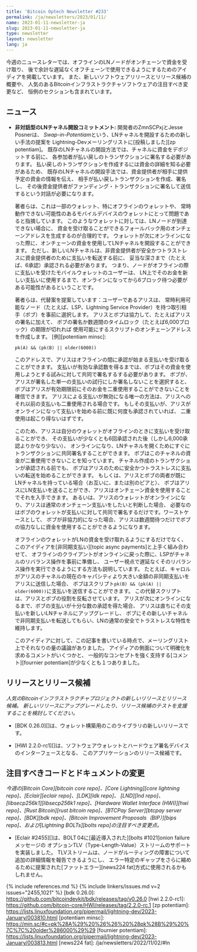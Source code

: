 ```yaml
---
title: 'Bitcoin Optech Newsletter #233'
permalink: /ja/newsletters/2023/01/11/
name: 2023-01-11-newsletter-ja
slug: 2023-01-11-newsletter-ja
type: newsletter
layout: newsletter
lang: ja
---
```

今週のニュースレターでは、オフラインのLNノードがオンチェーンで資金を受け取り、
後で余計な遅延なくオフチェーンで使用できるようにするためのアイディアを掲載しています。
また、新しいソフトウェアリリースとリリース候補の概要や、
人気のあるBitcoinインフラストラクチャソフトウェアの注目すべき変更など、
恒例のセクションも含まれています。

## ニュース

- **非対話型のLNチャネル開設コミットメント:** 開発者のZmnSCPxjとJesse Posnerは、
  *Swap-in-Potentiam*という、LNチャネルを開設するための新しい手法の提案を
  Lightning-Devメーリングリストに[投稿しました][zp potentiam]。
  既存のLNチャネルの開設方法では、チャネルに資金をデポジットする前に、
  各参加者が払い戻しのトランザクションに署名する必要があります。
  払い戻しのトランザクションを作成するには資金の詳細を知る必要があるため、
  既存のLNチャネルの開設手法では、資金提供者が相手に提供予定の資金の情報を伝え、
  相手が払い戻しトランザクションを作成、署名し、
  その後資金提供者がファンディング・トランザクションに署名して送信するという対話が必要になります。

  著者らは、これは一部のウォレット、特にオフラインのウォレットや、
  常時動作できない可能性のあるモバイルデバイスのウォレットにとって問題であると指摘しています。
  このようなウォレットに対しては、LNノードが到達できない場合に、
  資金を受け取ることができるフォールバック用のオンチェーンアドレスを生成するのが合理的です。
  ウォレットが次にオンラインになった際に、オンチェーンの資金を使用してLNチャネルを開設することができます。
  ただし、新しいLNチャネルは、非資金提供者が安全かつトラストレスに資金提供者のために支払いを転送する前に、
  妥当な深さまで（たとえば、6承認）承認される必要があります。
  つまり、ノードがオフラインの際に支払いを受けたモバイルウォレットのユーザーは、
  LN上でそのお金を新しい支払いに使用するまで、オンラインになってから6ブロック待つ必要がある可能性があるということです。

  著者らは、代替案を提案しています：ユーザーであるアリスは、
  常時利用可能なノード（たとえば、LSP、Lightning Service Provider）を持つ取引相手（ボブ）を事前に選択します。
  アリスとボブは協力して、たとえばアリスの署名に加えて、
  ボブの署名か数週間のタイムロック（たとえば6,000ブロック）の期限が切れれば
  使用可能にするスクリプトのオンチェーンアドレスを作成します。
  [例][potentiam minsc]:

  ```hack
  pk(A) && (pk(B) || older(6000))
  ```

  このアドレスで、アリスはオフラインの間に承認が始まる支払いを受け取ることができます。
  支払いが有効な承認数を得るまでは、ボブはその資金を使用しようとする試みに対して共同で署名するする必要があります。
  ボブが、アリスが署名した単一の支払いの試行にしか署名しないことを選択すると、
  ボブはアリスが有効期限前にそのお金を二重使用することができないことを確信できます。
  アリスによる支払いが無効になる唯一の方法は、アリスへのそれ以前の支払いも二重使用される場合です。
  もしその支払いが、アリスがオンラインになって支払いを始める前に既に何度も承認されていれば、
  二重使用は起こり得ないはずです。

  このため、アリスは自分のウォレットがオフラインのときに支払いを受け取ることができ、
  その支払いが少なくとも6回承認された後（しかし6,000承認よりかなり少ない）、
  オンラインになり、LNチャネルを開くためにすぐにトランザクションに共同署名することができます。
  ボブはこのチャネルの資金が二重使用できないことを知っています。
  チャネル作成のトランザクションが承認される前でも、
  ボブはアリスのために安全かつトラストレスに支払いの転送を始めることができます。
  もしくは、アリスとボブの両者が既にLNチャネルを持っている場合（お互いに、または別のピアと）、
  ボブはアリスにLN支払いを送ることができ、アリスはオンチェーン資金を使用することでそれを入手できます。
  あるいは、アリスのウォレットがオンラインになり、アリスは通常のオンチェーン支払いをしたいと判断した場合、
  必要なのはボブのウォレットが支払いに対して共同で署名するだけです。ワーストケースとして、
  ボブが非協力的になった場合、アリスは数週間待つだけでボブの協力なしに資金を使用することができるようになります。

  オフラインのウォレットがLNの資金を受け取れるようにするだけでなく、
  このアイディアを[非同期支払い][topic async payments]と上手く組み合わせて、
  オフラインのクライアントがオンラインに戻った際に、LSPがチャネルのリバランス操作を事前に準備し、
  ユーザー視点で遅延なくそのリバランス操作を実行できるようにする方法も説明しています。
  たとえば、キャロルがアリスのチャネルの現在のキャパシティより大きい金額の非同期支払いをアリスに送信した場合、
  ボブはスクリプト`pk(B) && (pk(A) || older(6000))`に支払いを送信することができます。
  この代替スクリプトは、アリスとボブの役割を反転させています。
  アリスが次にオンラインになるまで、ボブの支払いが十分な数の承認を得た場合、
  アリスは直ちにその支払いを新しいLNチャネルにアップグレードし、
  ボブにその新しいチャネルで非同期支払いを転送してもらい、LNの通常の安全でトラストレスな特性を維持します。

  このアイディアに対して、この記事を書いている時点で、メーリングリスト上でそれなりの量の議論がありました。
  アイディアの側面について明確化を求めるコメントがいくつかと、
  一般的なコンセプトを強く支持する[コメント][fournier potentiam]が少なくとも１つありました。

## リリースとリリース候補

*人気のBitcoinインフラストラクチャプロジェクトの新しいリリースとリリース候補。
新しいリリースにアップグレードしたり、リリース候補のテストを支援することを検討してください。*

- [BDK 0.26.0][]は、ウォレット構築用のこのライブラリの新しいリリースです。

- [HWI 2.2.0-rc1][]は、ソフトウェアウォレットとハードウェア署名デバイスのインターフェースとなる、
  このアプリケーションのリリース候補です。

## 注目すべきコードとドキュメントの変更

*今週の[Bitcoin Core][bitcoin core repo]、[Core
Lightning][core lightning repo]、[Eclair][eclair repo]、[LDK][ldk repo]、
[LND][lnd repo]、[libsecp256k1][libsecp256k1 repo]、[Hardware Wallet
Interface (HWI)][hwi repo]、[Rust Bitcoin][rust bitcoin repo]、[BTCPay
Server][btcpay server repo]、[BDK][bdk repo]、[Bitcoin Improvement
Proposals（BIP）][bips repo]、および[Lightning BOLTs][bolts repo]の注目すべき変更点。*

- [Eclair #2455][]は、BOLT 04に[最近導入された][bolts #1021]onion failureメッセージの
  オプションTLV（Type-Length-Value）ストリームのサポートを実装しました。
  TLVストリームは、ノードがルーティングの障害について追加の詳細情報を報告できるようにし、
  エラー特定のギャップをさらに縮めるために提案された[ファットエラー][news224 fat]方式に使用されるかもしれません。

{% include references.md %}
{% include linkers/issues.md v=2 issues="2455,1021" %}
[bdk 0.26.0]: https://github.com/bitcoindevkit/bdk/releases/tag/v0.26.0
[hwi 2.2.0-rc1]: https://github.com/bitcoin-core/HWI/releases/tag/2.2.0-rc.1
[zp potentiam]: https://lists.linuxfoundation.org/pipermail/lightning-dev/2023-January/003810.html
[potentiam minsc]: https://min.sc/#c=pk%28A%29%20%26%26%20%28pk%28B%29%20%7C%7C%20older%286000%29%29
[fournier potentiam]: https://lists.linuxfoundation.org/pipermail/lightning-dev/2023-January/003813.html
[news224 fat]: /ja/newsletters/2022/11/02/#ln
